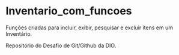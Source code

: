<h1>Inventario_com_funcoes</h1>

Funções criadas para incluir, exibir, pesquisar e excluir itens em um Inventário.

Repositório do Desafio de Git/Github da DIO.
